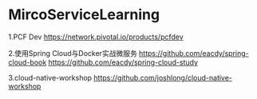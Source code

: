 # MircoServiceLearning
1.PCF Dev
https://network.pivotal.io/products/pcfdev

2.使用Spring Cloud与Docker实战微服务
  https://github.com/eacdy/spring-cloud-book
  https://github.com/eacdy/spring-cloud-study
  
3.cloud-native-workshop
  https://github.com/joshlong/cloud-native-workshop

